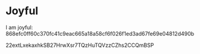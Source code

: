 # Joyful

I am joyful: 868efc0ff60c370fc41c9eac665a18a58cf6f026f1ed3ad67fe69e04812d490b


22extLxekaxhkSB27HrwXsr7TQzHuTQVzzCZhs2CCQmBSP